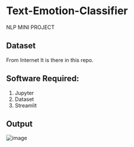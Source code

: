 # Text-Emotion-Classifier
NLP MINI PROJECT
## Dataset
From Internet
It is there in this repo.

## Software Required:
1. Jupyter
2. Dataset
3. Streamlit

## Output
![image](https://user-images.githubusercontent.com/88768050/195684591-8e9185d2-3ff5-4be4-83fd-1b0fbbed100d.png)
